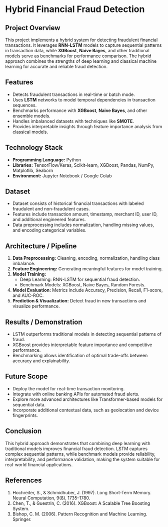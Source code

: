 # Hybrid Financial Fraud Detection

## Project Overview
This project implements a hybrid system for detecting fraudulent financial transactions. It leverages **RNN-LSTM** models to capture sequential patterns in transaction data, while **XGBoost**, **Naive Bayes**, and other traditional models serve as benchmarks for performance comparison. The hybrid approach combines the strengths of deep learning and classical machine learning for accurate and reliable fraud detection.

## Features
- Detects fraudulent transactions in real-time or batch mode.
- Uses **LSTM** networks to model temporal dependencies in transaction sequences.
- Benchmarks performance with **XGBoost**, **Naive Bayes**, and other ensemble models.
- Handles imbalanced datasets with techniques like **SMOTE**.
- Provides interpretable insights through feature importance analysis from classical models.

## Technology Stack
- **Programming Language:** Python
- **Libraries:** TensorFlow/Keras, Scikit-learn, XGBoost, Pandas, NumPy, Matplotlib, Seaborn
- **Environment:** Jupyter Notebook / Google Colab

## Dataset
- Dataset consists of historical financial transactions with labeled fraudulent and non-fraudulent cases.
- Features include transaction amount, timestamp, merchant ID, user ID, and additional engineered features.
- Data preprocessing includes normalization, handling missing values, and encoding categorical variables.

## Architecture / Pipeline
1. **Data Preprocessing:** Cleaning, encoding, normalization, handling class imbalance.
2. **Feature Engineering:** Generating meaningful features for model training.
3. **Model Training:** 
   - Deep Learning: RNN-LSTM for sequential fraud detection.
   - Benchmark Models: XGBoost, Naive Bayes, Random Forests.
4. **Model Evaluation:** Metrics include Accuracy, Precision, Recall, F1-score, and AUC-ROC.
5. **Prediction & Visualization:** Detect fraud in new transactions and visualize performance.

## Results / Demonstration
- LSTM outperforms traditional models in detecting sequential patterns of fraud.
- XGBoost provides interpretable feature importance and competitive performance.
- Benchmarking allows identification of optimal trade-offs between accuracy and explainability.

## Future Scope
- Deploy the model for real-time transaction monitoring.
- Integrate with online banking APIs for automated fraud alerts.
- Explore more advanced architectures like Transformer-based models for sequential data.
- Incorporate additional contextual data, such as geolocation and device fingerprints.

## Conclusion
This hybrid approach demonstrates that combining deep learning with traditional models improves financial fraud detection. LSTM captures complex sequential patterns, while benchmark models provide reliability, interpretability, and performance validation, making the system suitable for real-world financial applications.

## References
1. Hochreiter, S., & Schmidhuber, J. (1997). Long Short-Term Memory. Neural Computation, 9(8), 1735–1780.  
2. Chen, T., & Guestrin, C. (2016). XGBoost: A Scalable Tree Boosting System.  
3. Bishop, C. M. (2006). Pattern Recognition and Machine Learning. Springer.
